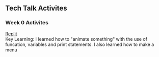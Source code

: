 ## Tech Talk Activites

### Week 0 Activites
[Replit](https://replit.com/join/lfjrokejug-alicet1) <br>
Key Learning: I learned how to "animate something" with the use of funcation, variables and print statements. I also learned how to make a menu <br>